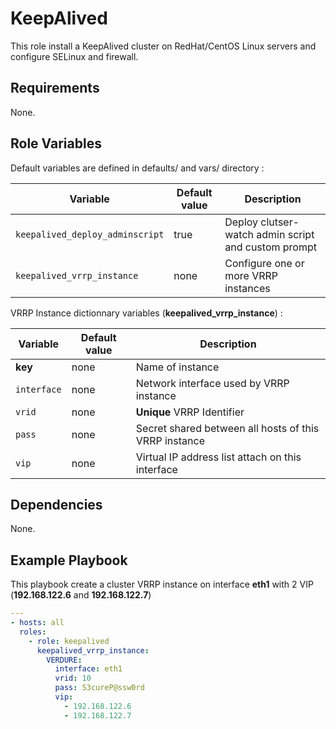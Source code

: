 # KeepAlived

This role install a KeepAlived cluster on RedHat/CentOS Linux servers and configure SELinux and firewall.

## Requirements

None.

## Role Variables

Default variables are defined in defaults/ and vars/ directory :

| Variable | Default value | Description |
| -------- | ------------- | ----------- |
| `keepalived_deploy_adminscript` | true | Deploy clutser-watch admin script and custom prompt |
| `keepalived_vrrp_instance` | none | Configure one or more VRRP instances |

VRRP Instance dictionnary variables (**keepalived_vrrp_instance**) :
 
| Variable | Default value | Description |
| -------- | ------------- | ----------- |
| **key** | none | Name of instance |
| `interface` | none | Network interface used by VRRP instance  |
| `vrid` | none | **Unique** VRRP Identifier |
| `pass` | none | Secret shared between all hosts of this VRRP instance |
| `vip` | none | Virtual IP address list attach on this interface |


## Dependencies

None.

## Example Playbook

This playbook create a cluster VRRP instance on interface **eth1** with 2 VIP (**192.168.122.6** and **192.168.122.7**)

```YAML
---
- hosts: all
  roles:
    - role: keepalived
      keepalived_vrrp_instance:
        VERDURE:
          interface: eth1
          vrid: 10
          pass: S3cureP@ssw0rd
          vip:
            - 192.168.122.6
            - 192.168.122.7
```
